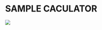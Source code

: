 # SAMPLE CACULATOR
![](https://github.com/lvcc-wad/Students/blob/master/BSIS/Sedurante-Norlieta/Simple-JS-Calculator/calcu.png)

